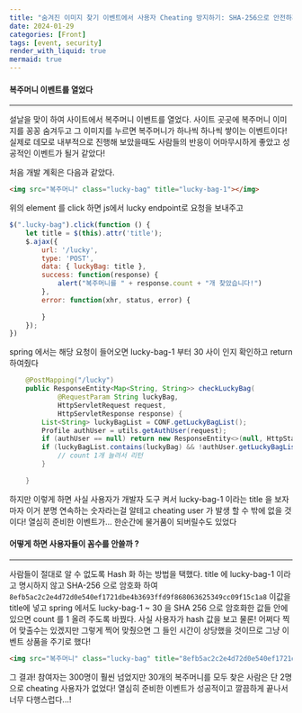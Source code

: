```yaml
---
title: "숨겨진 이미지 찾기 이벤트에서 사용자 Cheating 방지하기: SHA-256으로 안전하게!"
date: 2024-01-29
categories: [Front]
tags: [event, security]
render_with_liquid: true
mermaid: true
---
```

#### 복주머니 이벤트를 열었다
---
설날을 맞이 하여 사이트에서 복주머니 이벤트를 열었다. 사이트 곳곳에 복주머니 이미지를 꽁꽁 숨겨두고 그 이미지를 누르면 복주머니가 하나씩 하나씩 쌓이는 이벤트이다! 실제로 데모로 내부적으로 진행해 보았을때도 사람들의 반응이 어마무시하게 좋았고 성공적인 이벤트가 될거 같았다!

처음 개발 계획은 다음과 같았다.

```html
<img src="복주머니" class="lucky-bag" title="lucky-bag-1"></img>
```

위의 element 를 click 하면
js에서 lucky endpoint로 요청을 보내주고 

```js
$(".lucky-bag").click(function () {
	let title = $(this).attr('title');
	$.ajax({
		url: '/lucky',
		type: 'POST',
		data: { luckyBag: title },
		success: function(response) {
			alert("복주머니를 " + response.count + "개 찾았습니다!")
		},
		error: function(xhr, status, error) {
			
		}
	});
})
```

spring 에서는 해당 요청이 들어오면 lucky-bag-1 부터 30 사이 인지 확인하고 return 하여줬다

```java
	@PostMapping("/lucky")
    public ResponseEntity<Map<String, String>> checkLuckyBag(
            @RequestParam String luckyBag,
            HttpServletRequest request,
            HttpServletResponse response) {
        List<String> luckyBagList = CONF.getLuckyBagList();
        Profile authUser = utils.getAuthUser(request);
        if (authUser == null) return new ResponseEntity<>(null, HttpStatus.FORBIDDEN);
        if (luckyBagList.contains(luckyBag) && !authUser.getLuckyBagList().contains(luckyBag)) {
	        // count 1개 늘려서 리턴
        }
        
    }
```

하지만 이렇게 하면 사실 사용자가 개발자 도구 켜서 lucky-bag-1 이라는 title 을 보자마자 이거 분명 연속하는 숫자라는걸 알테고 cheating user 가 발생 할 수 밖에 없을 것이다! 열심히 준비한 이벤트가... 한순간에 물거품이 되버릴수도 있었다

#### 어떻게 하면 사용자들이 꼼수를 안쓸까 ?
---
사람들이 절대로 알 수 없도록 Hash 화 하는 방법을 택했다. 
title 에 lucky-bag-1 이라고 명시하지 않고 SHA-256 으로 암호화 하여 
`8efb5ac2c2e4d72d0e540ef1721dbe4b3693ffd9f868063625349cc09f15c1a8` 이값을 title에 넣고 spring 에서도 lucky-bag-1 ~ 30 을 SHA 256 으로 암호화한 값들 안에 있으면 count 를 1 올려 주도록 바꿨다. 사실 사용자가 hash 값을 보고 물론! 어쩌다 찍어 맞출수는 있겠지만 그렇게 찍어 맞췄으면 그 들인 시간이 상당했을 것이므로 그냥 이벤트 상품을 주기로 했다!

```html
<img src="복주머니" class="lucky-bag" title="8efb5ac2c2e4d72d0e540ef1721dbe4b3693ffd9f868063625349cc09f15c1a8"/>
```

그 결과! 참여자는 300명이 훨씬 넘었지만 30개의 복주머니를 모두 찾은 사람은 단 2명으로 cheating 사용자가 없었다! 열심히 준비한 이벤트가 성공적이고 깔끔하게 끝나서 너무 다행스럽다...!